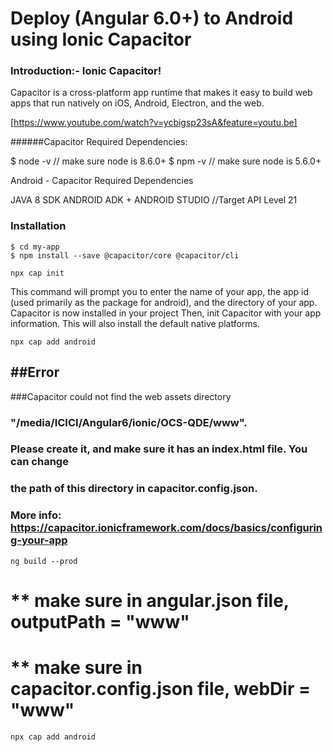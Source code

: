 # Deploy (Angular 6.0+) to Android using Ionic Capacitor


### Introduction:- Ionic Capacitor!

Capacitor is a cross-platform app runtime that makes it easy to build web apps that run natively on iOS, Android, Electron, and the web.

[https://www.youtube.com/watch?v=ycbigsp23sA&feature=youtu.be]

######Capacitor Required Dependencies:

$ node -v // make sure node is 8.6.0+
$ npm -v // make sure node is 5.6.0+

Android - Capacitor Required Dependencies

JAVA 8 SDK
ANDROID ADK + ANDROID STUDIO
//Target API Level 21

### Installation

```
$ cd my-app
$ npm install --save @capacitor/core @capacitor/cli
```

```
npx cap init
```

This command will prompt you to enter the name of your app, the app id (used primarily as the package for android), and the directory of your app.
Capacitor is now installed in your project
Then, init Capacitor with your app information. This will also install the default native platforms. 

```
npx cap add android
```

##Error
------
###Capacitor could not find the web assets directory 
  ###  "/media/ICICI/Angular6/ionic/OCS-QDE/www".
  ###  Please create it, and make sure it has an index.html file. You can change
  ###  the path of this directory in capacitor.config.json.
  ###  More info: https://capacitor.ionicframework.com/docs/basics/configuring-your-app

```
ng build --prod
```
# ** make sure in angular.json file, outputPath = "www"
# ** make sure in capacitor.config.json file, webDir = "www"

```
npx cap add android
```

